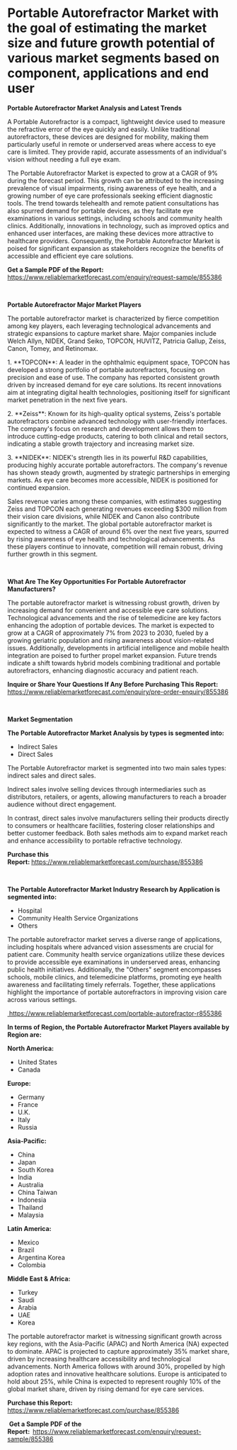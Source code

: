 <p><h1>Portable Autorefractor Market with the goal of estimating the market size and future growth potential of various market segments based on component, applications and end user</h1></p><p><strong>Portable Autorefractor Market Analysis and Latest Trends</strong></p>
<p><p>A Portable Autorefractor is a compact, lightweight device used to measure the refractive error of the eye quickly and easily. Unlike traditional autorefractors, these devices are designed for mobility, making them particularly useful in remote or underserved areas where access to eye care is limited. They provide rapid, accurate assessments of an individual's vision without needing a full eye exam.</p><p>The Portable Autorefractor Market is expected to grow at a CAGR of 9% during the forecast period. This growth can be attributed to the increasing prevalence of visual impairments, rising awareness of eye health, and a growing number of eye care professionals seeking efficient diagnostic tools. The trend towards telehealth and remote patient consultations has also spurred demand for portable devices, as they facilitate eye examinations in various settings, including schools and community health clinics. Additionally, innovations in technology, such as improved optics and enhanced user interfaces, are making these devices more attractive to healthcare providers. Consequently, the Portable Autorefractor Market is poised for significant expansion as stakeholders recognize the benefits of accessible and efficient eye care solutions.</p></p>
<p><strong>Get a Sample PDF of the Report:&nbsp;</strong> <a href="https://www.reliablemarketforecast.com/enquiry/request-sample/855386?utm_campaign=2730&utm_medium=2&utm_source=Github&utm_content=ia&utm_term=13042025&utm_id=portable-autorefractor">https://www.reliablemarketforecast.com/enquiry/request-sample/855386</a></p>
<p>&nbsp;</p>
<p><strong>Portable Autorefractor Major Market Players</strong></p>
<p><p>The portable autorefractor market is characterized by fierce competition among key players, each leveraging technological advancements and strategic expansions to capture market share. Major companies include Welch Allyn, NIDEK, Grand Seiko, TOPCON, HUVITZ, Patricia Gallup, Zeiss, Canon, Tomey, and Retinomax.</p><p>1. **TOPCON**: A leader in the ophthalmic equipment space, TOPCON has developed a strong portfolio of portable autorefractors, focusing on precision and ease of use. The company has reported consistent growth driven by increased demand for eye care solutions. Its recent innovations aim at integrating digital health technologies, positioning itself for significant market penetration in the next five years.</p><p>2. **Zeiss**: Known for its high-quality optical systems, Zeiss's portable autorefractors combine advanced technology with user-friendly interfaces. The company's focus on research and development allows them to introduce cutting-edge products, catering to both clinical and retail sectors, indicating a stable growth trajectory and increasing market size.</p><p>3. **NIDEK**: NIDEK's strength lies in its powerful R&D capabilities, producing highly accurate portable autorefractors. The company's revenue has shown steady growth, augmented by strategic partnerships in emerging markets. As eye care becomes more accessible, NIDEK is positioned for continued expansion.</p><p>Sales revenue varies among these companies, with estimates suggesting Zeiss and TOPCON each generating revenues exceeding $300 million from their vision care divisions, while NIDEK and Canon also contribute significantly to the market. The global portable autorefractor market is expected to witness a CAGR of around 6% over the next five years, spurred by rising awareness of eye health and technological advancements. As these players continue to innovate, competition will remain robust, driving further growth in this segment.</p></p>
<p>&nbsp;</p>
<p><strong>What Are The Key Opportunities For Portable Autorefractor Manufacturers?</strong></p>
<p><p>The portable autorefractor market is witnessing robust growth, driven by increasing demand for convenient and accessible eye care solutions. Technological advancements and the rise of telemedicine are key factors enhancing the adoption of portable devices. The market is expected to grow at a CAGR of approximately 7% from 2023 to 2030, fueled by a growing geriatric population and rising awareness about vision-related issues. Additionally, developments in artificial intelligence and mobile health integration are poised to further propel market expansion. Future trends indicate a shift towards hybrid models combining traditional and portable autorefractors, enhancing diagnostic accuracy and patient reach.</p></p>
<p><strong>Inquire or Share Your Questions If Any Before Purchasing This Report:</strong> <a href="https://www.reliablemarketforecast.com/enquiry/pre-order-enquiry/855386?utm_campaign=2730&utm_medium=2&utm_source=Github&utm_content=ia&utm_term=13042025&utm_id=portable-autorefractor">https://www.reliablemarketforecast.com/enquiry/pre-order-enquiry/855386</a></p>
<p>&nbsp;</p>
<p><strong>Market Segmentation</strong></p>
<p><strong>The Portable Autorefractor Market Analysis by types is segmented into:</strong></p>
<p><ul><li>Indirect Sales</li><li>Direct Sales</li></ul></p>
<p><p>The Portable Autorefractor market is segmented into two main sales types: indirect sales and direct sales. </p><p>Indirect sales involve selling devices through intermediaries such as distributors, retailers, or agents, allowing manufacturers to reach a broader audience without direct engagement. </p><p>In contrast, direct sales involve manufacturers selling their products directly to consumers or healthcare facilities, fostering closer relationships and better customer feedback. Both sales methods aim to expand market reach and enhance accessibility to portable refractive technology.</p></p>
<p><strong>Purchase this Report:&nbsp;</strong><a href="https://www.reliablemarketforecast.com/purchase/855386?utm_campaign=2730&utm_medium=2&utm_source=Github&utm_content=ia&utm_term=13042025&utm_id=portable-autorefractor">https://www.reliablemarketforecast.com/purchase/855386</a></p>
<p>&nbsp;</p>
<p><strong>The Portable Autorefractor Market Industry Research by Application is segmented into:</strong></p>
<p><ul><li>Hospital</li><li>Community Health Service Organizations</li><li>Others</li></ul></p>
<p><p>The portable autorefractor market serves a diverse range of applications, including hospitals where advanced vision assessments are crucial for patient care. Community health service organizations utilize these devices to provide accessible eye examinations in underserved areas, enhancing public health initiatives. Additionally, the "Others" segment encompasses schools, mobile clinics, and telemedicine platforms, promoting eye health awareness and facilitating timely referrals. Together, these applications highlight the importance of portable autorefractors in improving vision care across various settings.</p></p>
<p><a href="https://www.reliablemarketforecast.com/portable-autorefractor-r855386?utm_campaign=2730&utm_medium=2&utm_source=Github&utm_content=ia&utm_term=13042025&utm_id=portable-autorefractor">&nbsp;https://www.reliablemarketforecast.com/portable-autorefractor-r855386</a></p>
<p><strong>In terms of Region, the Portable Autorefractor Market Players available by Region are:</strong></p>
<p>
    <p> <strong> North America: </strong>
        <ul>
            <li>United States</li>
            <li>Canada</li>
        </ul>
        </p> 
    <p> <strong> Europe: </strong>
        <ul>
            <li>Germany</li>
            <li>France</li>
            <li>U.K.</li>
            <li>Italy</li>
            <li>Russia</li>
        </ul>
        </p> 
    <p> <strong> Asia-Pacific: </strong>
        <ul>
            <li>China</li>
            <li>Japan</li>
            <li>South Korea</li>
            <li>India</li>
            <li>Australia</li>
            <li>China Taiwan</li>
            <li>Indonesia</li>
            <li>Thailand</li>
            <li>Malaysia</li>
        </ul>
        </p> 
    <p> <strong> Latin America: </strong>
        <ul>
            <li>Mexico</li>
            <li>Brazil</li>
            <li>Argentina Korea</li>
            <li>Colombia</li>
        </ul>
        </p> 
    <p> <strong> Middle East & Africa: </strong>
        <ul>
            <li>Turkey</li>
            <li>Saudi</li>
            <li>Arabia</li>
            <li>UAE</li>
            <li>Korea</li>
        </ul>
    </p>
    </p>
<p><p>The portable autorefractor market is witnessing significant growth across key regions, with the Asia-Pacific (APAC) and North America (NA) expected to dominate. APAC is projected to capture approximately 35% market share, driven by increasing healthcare accessibility and technological advancements. North America follows with around 30%, propelled by high adoption rates and innovative healthcare solutions. Europe is anticipated to hold about 25%, while China is expected to represent roughly 10% of the global market share, driven by rising demand for eye care services.</p></p>
<p><strong>Purchase this Report: </strong><a href="https://www.reliablemarketforecast.com/purchase/855386?utm_campaign=2730&utm_medium=2&utm_source=Github&utm_content=ia&utm_term=13042025&utm_id=portable-autorefractor">https://www.reliablemarketforecast.com/purchase/855386</a></p>
<p>&nbsp;<strong>Get a Sample PDF of the Report:&nbsp;&nbsp;</strong><a href="https://www.reliablemarketforecast.com/enquiry/request-sample/855386?utm_campaign=2730&utm_medium=2&utm_source=Github&utm_content=ia&utm_term=13042025&utm_id=portable-autorefractor">https://www.reliablemarketforecast.com/enquiry/request-sample/855386</a></p>
<p><strong></strong></p>
<p><p></p><p></p><p></p></p>